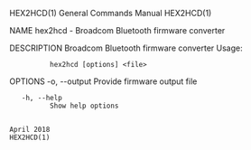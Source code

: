 HEX2HCD(1)                                                                                                                                      General Commands Manual                                                                                                                                      HEX2HCD(1)

NAME
       hex2hcd - Broadcom Bluetooth firmware converter

DESCRIPTION
       Broadcom Bluetooth firmware converter Usage:

              hex2hcd [options] <file>

OPTIONS
       -o, --output <file>
              Provide firmware output file

       -h, --help
              Show help options

                                                                                                                                                       April 2018                                                                                                                                            HEX2HCD(1)
